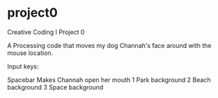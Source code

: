 # project0
Creative Coding I Project 0

A Processing code that moves my dog Channah's face around with the mouse location.


Input keys:

  Spacebar
    Makes Channah open her mouth
  1
    Park background
  2
    Beach background
  3
    Space background
